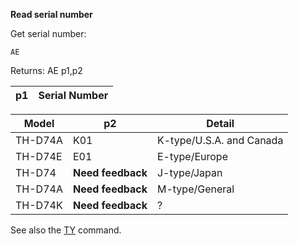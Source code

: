 __Read serial number__

Get serial number:

	AE

Returns: AE p1,p2

| p1  | Serial Number |
| --- | --- |

| Model | p2 | Detail |
| --- | --- | --- |
| TH-D74A | K01 | K-type/U.S.A. and Canada |
| TH-D74E | E01 | E-type/Europe            |
| TH-D74  | **Need feedback** | J-type/Japan             |
| TH-D74A | **Need feedback** | M-type/General           |
| TH-D74K | **Need feedback** | ?                        |

See also the [TY](TY.md) command.
